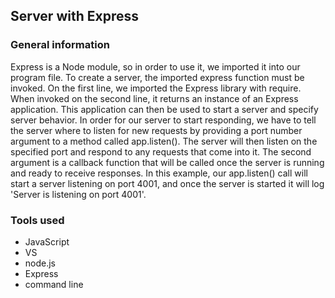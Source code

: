 ## Server with Express

### General information

Express is a Node module, so in order to use it, we imported it into our program file. To create a server, the imported express function must be invoked.
On the first line, we imported the Express library with require. When invoked on the second line, it returns an instance of an Express application. This application can then be used to start a server and specify server behavior.
In order for our server to start responding, we have to tell the server where to listen for new requests by providing a port number argument to a method called app.listen(). The server will then listen on the specified port and respond to any requests that come into it.
The second argument is a callback function that will be called once the server is running and ready to receive responses.
In this example, our app.listen() call will start a server listening on port 4001, and once the server is started it will log 'Server is listening on port 4001'.
 
### Tools used
+ JavaScript
+ VS
+ node.js
+ Express
+ command line
